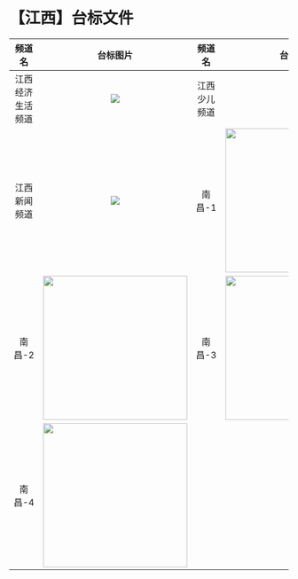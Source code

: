 # 【江西】台标文件
|频道名|台标图片|频道名|台标图片|
|:---:|:---:|:---:|:---:|
|江西经济生活频道|<img src="https://github.com/atsushi444/iptv/blob/main/logo/other/Jiangxi2.png">|江西少儿频道|<img src="https://github.com/atsushi444/iptv/blob/main/logo/other/Jiangxi5.png">|
|江西新闻频道|<img src="https://github.com/atsushi444/iptv/blob/main/logo/other/Jiangxi6.png">|南昌-1|<img src="https://github.com/atsushi444/iptv/blob/main/logo/other/nc01.png" widht="300" height="260">|
|南昌-2|<img src="https://github.com/atsushi444/iptv/blob/main/logo/other/nc02.png" widht="300" height="260">|南昌-3|<img src="https://github.com/atsushi444/iptv/blob/main/logo/other/nc03.png" widht="300" height="260">|
|南昌-4|<img src="https://github.com/atsushi444/iptv/blob/main/logo/other/nc04.png" widht="300" height="260">|
